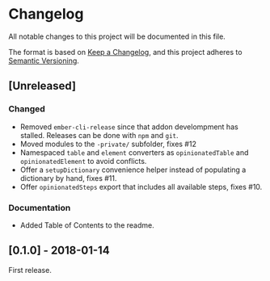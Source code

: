 # Changelog
All notable changes to this project will be documented in this file.

The format is based on [Keep a Changelog](https://keepachangelog.com/en/1.0.0/),
and this project adheres to [Semantic Versioning](https://semver.org/spec/v2.0.0.html).

## [Unreleased]

### Changed

- Removed `ember-cli-release` since that addon develompment has stalled. Releases can be done with `npm` and `git`.
- Moved modules to the `-private/` subfolder, fixes #12
- Namespaced `table` and `element` converters as `opinionatedTable` and `opinionatedElement` to avoid conflicts.
- Offer a `setupDictionary` convenience helper instead of populating a dictionary by hand, fixes #11.
- Offer `opinionatedSteps` export that includes all available steps, fixes #10.

### Documentation

- Added Table of Contents to the readme.



## [0.1.0] - 2018-01-14

First release.
